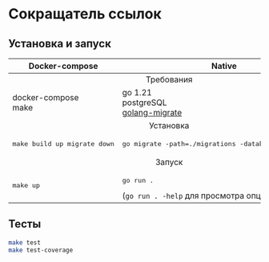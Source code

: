 # Сокращатель ссылок 

## Установка и запуск

<table>
    <thead>
        <tr>
            <th>Docker-compose</th>
            <th>Native</th>
        </tr>
    </thead>
    <tbody>
        <tr>
            <td colspan="2" align="center">Требования</td>
        </tr>
        <tr>
            <td>
                docker-compose<br>make
            </td>
            <td>
                go 1.21<br>
                postgreSQL<br>
                <a href="https://github.com/golang-migrate/migrate">golang-migrate</a>
            </td>
        </tr>
        <tr>
            <td colspan="2" align="center">Установка</td>
        </tr>
        <tr>
            <td>
                <pre>
make build up migrate down</pre>
            </td>
            <td>
                <pre>
go migrate -path=./migrations -database=${DB_DSN} up</pre>
            </td>
        </tr>
        <tr>
            <td colspan="2" align="center">Запуск</td>
        </tr>
        <tr>
            <td>
                <pre>
make up</pre>
            </td>
            <td>
                <pre>
go run .</pre>
                (<code>go run . -help</code> для просмотра опций)
            </td>
        </tr>
      </tbody>
</table>

## Тесты

```bash
make test
make test-coverage
```
